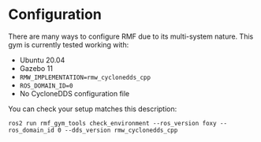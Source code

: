 # Configuration

There are many ways to configure RMF due to its multi-system nature. This gym is currently tested working with:

* Ubuntu 20.04
* Gazebo 11
* `RMW_IMPLEMENTATION=rmw_cyclonedds_cpp`
* `ROS_DOMAIN_ID=0`
* No CycloneDDS configuration file

You can check your setup matches this description:
```
ros2 run rmf_gym_tools check_environment --ros_version foxy --ros_domain_id 0 --dds_version rmw_cyclonedds_cpp
```

